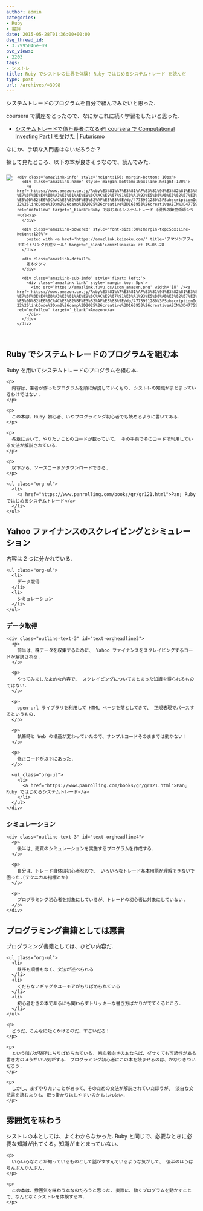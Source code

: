 ```yaml
---
author: admin
categories:
- Ruby
- 書評
date: 2015-05-28T01:36:00+00:00
dsq_thread_id:
- 3.7995046e+09
pvc_views:
- 2203
tags:
- シストレ
title: Ruby でシストレの世界を体験! Ruby ではじめるシステムトレード を読んだ
type: post
url: /archives/=3998
---
```


システムトレードのプログラムを自分で組んでみたいと思った. 

coursera で講座をとったので、なにかこれに続く学習をしたいと思った. 

<ul class="org-ul">
  <li>
    <a href="https://futurismo.biz/archives/2678">システムトレードで億万長者になるぞ! coursera で Computational Investing Part I を受けた | Futurismo</a>
  </li>
</ul>

なにか、手頃な入門書はないだろうか？ 

探して見たところ、以下の本が良さそうなので、読んでみた. 

<div class='amazlink-box' style='text-align:left;padding-bottom:20px;font-size:small;/zoom: 1;overflow: hidden;'>
  <div class='amazlink-list' style='clear: both;'>
    <div class='amazlink-image' style='float:left;margin:0px 12px 1px 0px;'>
      <a href='https://www.amazon.co.jp/Ruby%E3%81%A7%E3%81%AF%E3%81%98%E3%82%81%E3%82%8B%E3%82%B7%E3%82%B9%E3%83%86%E3%83%A0%E3%83%88%E3%83%AC%E3%83%BC%E3%83%89-%E7%8F%BE%E4%BB%A3%E3%81%AE%E9%8C%AC%E9%87%91%E8%A1%93%E5%B8%AB%E3%82%B7%E3%83%AA%E3%83%BC%E3%82%BA-%E5%9D%82%E6%9C%AC%E3%82%BF%E3%82%AF%E3%83%9E/dp/4775991280%3FSubscriptionId%3DAKIAJDINZW45GEGLXQQQ%26tag%3Dsleephacker-22%26linkCode%3Dxm2%26camp%3D2025%26creative%3D165953%26creativeASIN%3D4775991280' target='_blank' rel='nofollow'><img src='https://ecx.images-amazon.com/images/I/51k8mFR0UBL._SL160_.jpg' style='border: none;' /></a>
    </div>
    
    <div class='amazlink-info' style='height:160; margin-bottom: 10px'>
      <div class='amazlink-name' style='margin-bottom:10px;line-height:120%'>
        <a href='https://www.amazon.co.jp/Ruby%E3%81%A7%E3%81%AF%E3%81%98%E3%82%81%E3%82%8B%E3%82%B7%E3%82%B9%E3%83%86%E3%83%A0%E3%83%88%E3%83%AC%E3%83%BC%E3%83%89-%E7%8F%BE%E4%BB%A3%E3%81%AE%E9%8C%AC%E9%87%91%E8%A1%93%E5%B8%AB%E3%82%B7%E3%83%AA%E3%83%BC%E3%82%BA-%E5%9D%82%E6%9C%AC%E3%82%BF%E3%82%AF%E3%83%9E/dp/4775991280%3FSubscriptionId%3DAKIAJDINZW45GEGLXQQQ%26tag%3Dsleephacker-22%26linkCode%3Dxm2%26camp%3D2025%26creative%3D165953%26creativeASIN%3D4775991280' rel='nofollow' target='_blank'>Ruby ではじめるシステムトレード (現代の錬金術師シリーズ)</a>
      </div>
      
      <div class='amazlink-powered' style='font-size:80%;margin-top:5px;line-height:120%'>
        posted with <a href='https://amazlink.keizoku.com/' title='アマゾンアフィリエイトリンク作成ツール' target='_blank'>amazlink</a> at 15.05.28
      </div>
      
      <div class='amazlink-detail'>
        坂本タクマ
      </div>
      
      <div class='amazlink-sub-info' style='float: left;'>
        <div class='amazlink-link' style='margin-top: 5px'>
          <img src='https://amazlink.fuyu.gs/icon_amazon.png' width='18' /><a href='https://www.amazon.co.jp/Ruby%E3%81%A7%E3%81%AF%E3%81%98%E3%82%81%E3%82%8B%E3%82%B7%E3%82%B9%E3%83%86%E3%83%A0%E3%83%88%E3%83%AC%E3%83%BC%E3%83%89-%E7%8F%BE%E4%BB%A3%E3%81%AE%E9%8C%AC%E9%87%91%E8%A1%93%E5%B8%AB%E3%82%B7%E3%83%AA%E3%83%BC%E3%82%BA-%E5%9D%82%E6%9C%AC%E3%82%BF%E3%82%AF%E3%83%9E/dp/4775991280%3FSubscriptionId%3DAKIAJDINZW45GEGLXQQQ%26tag%3Dsleephacker-22%26linkCode%3Dxm2%26camp%3D2025%26creative%3D165953%26creativeASIN%3D4775991280' rel='nofollow' target='_blank'>Amazon</a>
        </div>
      </div>
    </div>
  </div>
</div>

<div id="outline-container-orgheadline1" class="outline-2">
  <h2 id="orgheadline1">
    Ruby でシステムトレードのプログラムを組む本
  </h2>
  
  <div class="outline-text-2" id="text-orgheadline1">
    <p>
      Ruby を用いてシステムトレードのプログラムを組む本.
    </p>
    
    <p>
      内容は、筆者が作ったプログラムを順に解説していくもの. シストレの知識がまとまっているわけではない.
    </p>
    
    <p>
      この本は、Ruby 初心者、いやプログラミング初心者でも読めるように書いてある.
    </p>
    
    <p>
      各章において、やりたいことのコードが載っていて、 その手前でそのコードで利用している文法が解説されている.
    </p>
    
    <p>
      以下から、ソースコードがダウンロードできる.
    </p>
    
    <ul class="org-ul">
      <li>
        <a href="https://www.panrolling.com/books/gr/gr121.html">Pan; Ruby ではじめるシステムトレード</a>
      </li>
    </ul>
  </div>
</div>

<div id="outline-container-orgheadline2" class="outline-2">
  <h2 id="orgheadline2">
    Yahoo ファイナンスのスクレイビングとシミュレーション
  </h2>
  
  <div class="outline-text-2" id="text-orgheadline2">
    <p>
      内容は 2 つに分かれている.
    </p>
    
    <ul class="org-ul">
      <li>
        データ取得
      </li>
      <li>
        シミュレーション
      </li>
    </ul>
  </div>
  
  <div id="outline-container-orgheadline3" class="outline-3">
    <h3 id="orgheadline3">
      データ取得
    </h3>
    
    <div class="outline-text-3" id="text-orgheadline3">
      <p>
        前半は、株データを収集するために、 Yahoo ファイナンスをスクレイビングするコードが解説される.
      </p>
      
      <p>
        やってみましたよ的な内容で、 スクレイビングについてまとまった知識を得られるものではない.
      </p>
      
      <p>
        open-url ライブラリを利用して HTML ページを落としてきて、 正規表現でパースするというもの.
      </p>
      
      <p>
        執筆時と Web の構造が変わっていたので、サンプルコードそのままでは動かない!
      </p>
      
      <p>
        修正コードが以下にあった.
      </p>
      
      <ul class="org-ul">
        <li>
          <a href="https://www.panrolling.com/books/gr/gr121.html">Pan; Ruby ではじめるシステムトレード</a>
        </li>
      </ul>
    </div>
  </div>
  
  <div id="outline-container-orgheadline4" class="outline-3">
    <h3 id="orgheadline4">
      シミュレーション
    </h3>
    
    <div class="outline-text-3" id="text-orgheadline4">
      <p>
        後半は、売買のシミュレーションを実施するプログラムを作成する.
      </p>
      
      <p>
        自分は、トレード自体は初心者なので、 いろいろなトレード基本用語が理解できないで困った.(テクニカル指標とか)
      </p>
      
      <p>
        プログラミング初心者を対象にしているが、トレードの初心者は対象にしていない.
      </p>
    </div>
  </div>
</div>

<div id="outline-container-orgheadline5" class="outline-2">
  <h2 id="orgheadline5">
    プログラミング書籍としては悪書
  </h2>
  
  <div class="outline-text-2" id="text-orgheadline5">
    <p>
      プログラミング書籍としては、ひどい内容だ.
    </p>
    
    <ul class="org-ul">
      <li>
        秩序も順番もなく、文法が述べられる
      </li>
      <li>
        くだらないギャグやユーモアがちりばめられている
      </li>
      <li>
        初心者むきの本であるにも関わらずトリッキーな書き方ばかりがでてくるところ.
      </li>
    </ul>
    
    <p>
      どうだ、こんなに短くかけるのだ、すごいだろ！
    </p>
    
    <p>
      という叫びが随所にちりばめられている. 初心者向きの本ならば、ダサくても可読性がある書き方のほうがいい気がする. プログラミング初心者にこの本を読ませるのは、かなりきついだろう.
    </p>
    
    <p>
      しかし、まずやりたいことがあって、そのための文法が解説されていたほうが、 淡白な文法書を読むよりも、取っ掛かりはしやすいのかもしれない.
    </p>
  </div>
</div>

<div id="outline-container-orgheadline6" class="outline-2">
  <h2 id="orgheadline6">
    雰囲気を味わう
  </h2>
  
  <div class="outline-text-2" id="text-orgheadline6">
    <p>
      シストレの本としては、よくわからなかった. Ruby と同じで、必要なときに必要な知識が出てくる。知識がまとまっていない.
    </p>
    
    <p>
      いろいろなことが知っているものとして話がすすんでいるような気がして、 後半のほうはちんぷんかんぷん.
    </p>
    
    <p>
      この本は、雰囲気を味わう本なのだろうと思った. 実際に、動くプログラムを動かすことで、なんとなくシストレを体験する本.
    </p>
  </div>
</div>